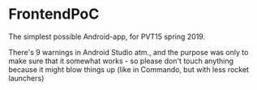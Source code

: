 # FrontendPoC
The simplest possible Android-app, for PVT15 spring 2019.

There's 9 warnings in Android Studio atm., and the purpose was only to make sure that it somewhat works - so please don't touch anything because it might blow things up (like in Commando, but with less rocket launchers)
